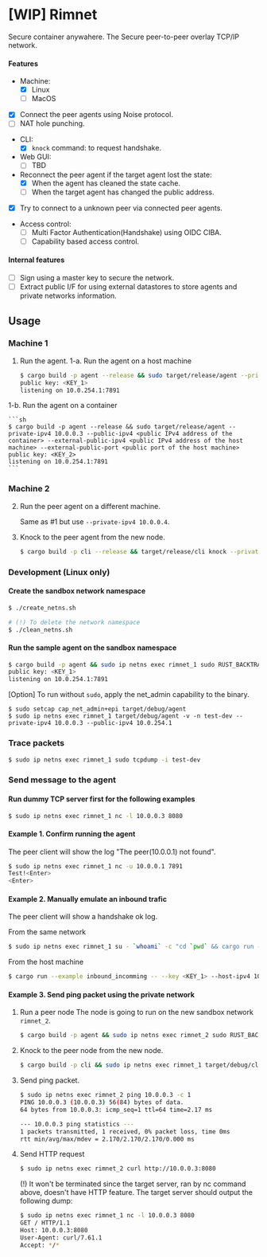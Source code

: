 # [**WIP**] Rimnet

Secure container anywahere.
The Secure peer-to-peer overlay TCP/IP network.

#### Features
- Machine:
  - [x] Linux
  - [ ] MacOS
- [x] Connect the peer agents using Noise protocol.
- [ ] NAT hole punching.
- CLI:
  - [x] `knock` command: to request handshake.
- Web GUI:
  - [ ] TBD
- Reconnect the peer agent if the target agent lost the state:
    - [x] When the agent has cleaned the state cache.
    - [ ] When the target agent has changed the public address.
- [x] Try to connect to a unknown peer via connected peer agents.
- Access control:
  - [ ] Multi Factor Authentication(Handshake) using OIDC CIBA.
  - [ ] Capability based access control.

#### Internal features
  - [ ] Sign using a master key to secure the network.
  - [ ] Extract public I/F for using external datastores to store agents and private networks information.

## Usage

### Machine 1
1. Run the agent.
1-a. Run the agent on a host machine

    ```sh
    $ cargo build -p agent --release && sudo target/release/agent --private-ipv4 10.0.0.3 --public-ipv4 <public IPv4 address of the machine>
    public key: <KEY_1>
    listening on 10.0.254.1:7891
    ```

1-b. Run the agent on a container

    ```sh
    $ cargo build -p agent --release && sudo target/release/agent --private-ipv4 10.0.0.3 --public-ipv4 <public IPv4 address of the container> --external-public-ipv4 <public IPv4 address of the host machine> --external-public-port <public port of the host machine>
    public key: <KEY_2>
    listening on 10.0.254.1:7891
    ```

### Machine 2
2. Run the peer agent on a different machine.

    Same as #1 but use `--private-ipv4 10.0.0.4`.

3. Knock to the peer agent from the new node.

    ```sh
    $ cargo build -p cli --release && target/release/cli knock --private-ipv4 10.0.0.4 --external-public-ipv4 <public IPv4 address of the host machine> --target-exteral-public-ipv4 <public IPv4 address of the target host machine> --public-key <KEY_2>
    ```


### Development (Linux only)

#### Create the sandbox network namespace
```sh
$ ./create_netns.sh

# (!) To delete the network namespace
$ ./clean_netns.sh
```

#### Run the sample agent on the sandbox namespace
```sh
$ cargo build -p agent && sudo ip netns exec rimnet_1 sudo RUST_BACKTRACE=full target/debug/agent -v -n test-dev --private-ipv4 10.0.0.3 --public-ipv4 10.0.254.1
public key: <KEY_1>
listening on 10.0.254.1:7891
```

[Option] To run without `sudo`, apply the net_admin capability to the binary.
```
$ sudo setcap cap_net_admin+epi target/debug/agent
$ sudo ip netns exec rimnet_1 target/debug/agent -v -n test-dev --private-ipv4 10.0.0.3 --public-ipv4 10.0.254.1
```

### Trace packets
```sh
$ sudo ip netns exec rimnet_1 sudo tcpdump -i test-dev
```

### Send message to the agent

#### Run dummy TCP server first for the following examples

```sh
$ sudo ip netns exec rimnet_1 nc -l 10.0.0.3 8080
```

#### Example 1. Confirm running the agent
The peer client will show the log "The peer(10.0.0.1) not found".

```sh
$ sudo ip netns exec rimnet_1 nc -u 10.0.0.1 7891
Test!<Enter>
<Enter>
```

#### Example 2. Manually emulate an inbound trafic
The peer client will show a handshake ok log.

From the same network
```sh
$ sudo ip netns exec rimnet_1 su - `whoami` -c "cd `pwd` && cargo run --example inbound_incomming -- --key <KEY_1> -p 7891"
```

From the host machine
```sh
$ cargo run --example inbound_incomming -- --key <KEY_1> --host-ipv4 10.0.254.254 -p 7891
```


#### Example 3. Send ping packet using the private network

1. Run a peer node
The node is going to run on the new sandbox network `rimnet_2`.

    ```sh
    $ cargo build -p agent && sudo ip netns exec rimnet_2 sudo RUST_BACKTRACE=full target/debug/agent -v -n test-dev --private-ipv4 10.0.0.4 --public-ipv4 10.0.254.2
    ```

2. Knock to the peer node from the new node.

    ```sh
    $ cargo build -p cli && sudo ip netns exec rimnet_1 target/debug/cli knock --private-ipv4 10.0.0.3 --external-public-ipv4 10.0.254.1 --target-external-public-ipv4 10.0.254.2 --public-key <KEY_1>
    ```

3. Send ping packet.

    ```sh
    $ sudo ip netns exec rimnet_2 ping 10.0.0.3 -c 1
    PING 10.0.0.3 (10.0.0.3) 56(84) bytes of data.
    64 bytes from 10.0.0.3: icmp_seq=1 ttl=64 time=2.17 ms

    --- 10.0.0.3 ping statistics ---
    1 packets transmitted, 1 received, 0% packet loss, time 0ms
    rtt min/avg/max/mdev = 2.170/2.170/2.170/0.000 ms
    ```

4. Send HTTP request

    ```sh
    $ sudo ip netns exec rimnet_2 curl http://10.0.0.3:8080
    ```
    (!) It won't be terminated since the target server, ran by nc command above, doesn't have HTTP feature.
    The target server should output the following dump:
    ```sh
    $ sudo ip netns exec rimnet_1 nc -l 10.0.0.3 8080
    GET / HTTP/1.1
    Host: 10.0.0.3:8080
    User-Agent: curl/7.61.1
    Accept: */*
    ```
